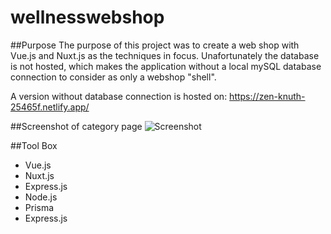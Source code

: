 # wellnesswebshop

##Purpose
The purpose of this project was to create a web shop with Vue.js and Nuxt.js as the techniques in focus. Unafortunately the database is not hosted, which makes the application without a local mySQL database connection to consider as only a webshop "shell".

A version without database connection is hosted on: https://zen-knuth-25465f.netlify.app/

##Screenshot of category page
![Screenshot](./assets/img/screenshot_readMe.png)

##Tool Box
- Vue.js
- Nuxt.js
- Express.js
- Node.js
- Prisma
- Express.js
